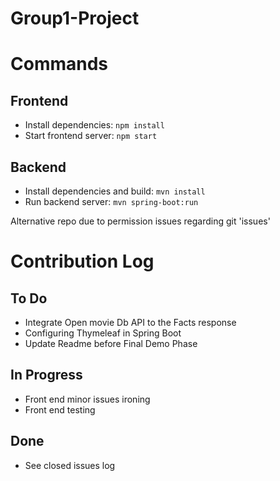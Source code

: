 # Group1-Project

# Commands

## Frontend

- Install dependencies: `npm install`
- Start frontend server: `npm start`

## Backend

- Install dependencies and build: `mvn install`
- Run backend server: `mvn spring-boot:run`


Alternative repo due to permission issues regarding git 'issues'


# Contribution Log

## To Do

- Integrate Open movie Db API to the Facts response
- Configuring Thymeleaf in Spring Boot
- Update Readme before Final Demo Phase

## In Progress

- Front end minor issues ironing
- Front end testing

## Done
- See closed issues log
